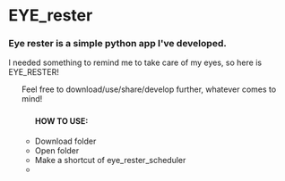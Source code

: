 # EYE_rester

### Eye rester is a simple python app I've developed. 

I needed something to remind me to take care of my eyes, so here is EYE_RESTER!

<ul> Feel free to download/use/share/develop further, whatever comes to mind! <ul>

###  

#### HOW TO USE:
<li> Download folder 
<li> Open folder 
<li> Make a shortcut of eye_rester_scheduler 
<li>
